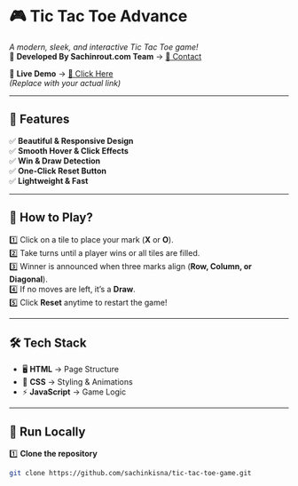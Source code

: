 # 🎮 Tic Tac Toe Advance  
*A modern, sleek, and interactive Tic Tac Toe game!*  
🚀 **Developed By Sachinrout.com Team** → [🔗 Contact](https://sachinrout.com/)  

🚀 **Live Demo** → [🔗 Click Here](https://sachikisna.github.io/tic-tac-toe-game/)  
*(Replace with your actual link)*  

---

## 🌟 Features  
✅ **Beautiful & Responsive Design**  
✅ **Smooth Hover & Click Effects**  
✅ **Win & Draw Detection**  
✅ **One-Click Reset Button**  
✅ **Lightweight & Fast**  

---

## 🎲 How to Play?  
1️⃣ Click on a tile to place your mark (**X** or **O**).  
2️⃣ Take turns until a player wins or all tiles are filled.  
3️⃣ Winner is announced when three marks align (**Row, Column, or Diagonal**).  
4️⃣ If no moves are left, it’s a **Draw**.  
5️⃣ Click **Reset** anytime to restart the game!  

---

## 🛠 Tech Stack  
- 🖥 **HTML** → Page Structure  
- 🎨 **CSS** → Styling & Animations  
- ⚡ **JavaScript** → Game Logic  

---

## 🔧 Run Locally  
1️⃣ **Clone the repository**  
```sh
git clone https://github.com/sachinkisna/tic-tac-toe-game.git



